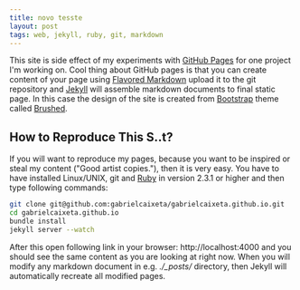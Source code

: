 ```yaml
---
title: novo tesste
layout: post
tags: web, jekyll, ruby, git, markdown
---
```


This site is side effect of my experiments with [GitHub Pages](https://pages.github.com/) for one project I'm working on. Cool thing about GitHub pages is that you can create content of your page using [Flavored Markdown](https://help.github.com/articles/github-flavored-markdown) upload it to the git repository and [Jekyll](http://jekyllrb.com) will assemble markdown documents to final static page. In this case the design of the site is created from [Bootstrap](http://getbootstrap.com/) theme called [Brushed](http://themes.alessioatzeni.com/html/brushed/).

## How to Reproduce This S..t?

If you will want to reproduce my pages, because you want to be inspired or steal my content ("Good artist copies."), then it is very easy. You have to have installed Linux/UNIX, git and [Ruby](https://www.ruby-lang.org) in version 2.3.1 or higher and then type following commands:

```bash
git clone git@github.com:gabrielcaixeta/gabrielcaixeta.github.io.git
cd gabrielcaixeta.github.io
bundle install
jekyll server --watch
```

After this open following link in your browser: http://localhost:4000 and you should see the same content as you are looking at right now. When you will modify any markdown document in e.g. *./_posts/* directory, then Jekyll will automatically recreate all modified pages.
